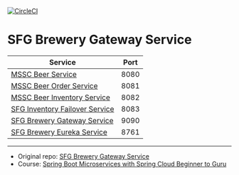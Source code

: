 [![CircleCI](https://circleci.com/gh/Shterneregen/mssc-brewery-gateway.svg?style=svg)](https://circleci.com/gh/Shterneregen/mssc-brewery-gateway)
# SFG Brewery Gateway Service

| Service                                                                                    |Port|
| ------------------------------------------------------------------------------------------ |----|
| [MSSC Beer Service](https://github.com/Shterneregen/mssc-beer-service)                     |8080|
| [MSSC Beer Order Service](https://github.com/Shterneregen/mssc-beer-service)               |8081|
| [MSSC Beer Inventory Service](https://github.com/Shterneregen/mssc-beer-inventory-service) |8082|
| [SFG Inventory Failover Service](https://github.com/Shterneregen/mssc-inventory-failover)  |8083|
| [SFG Brewery Gateway Service](https://github.com/Shterneregen/mssc-brewery-gateway)        |9090|
| [SFG Brewery Eureka Service](https://github.com/Shterneregen/mssc-brewery-eureka)          |8761|

---
* Original repo:
[SFG Brewery Gateway Service](https://github.com/springframeworkguru/mssc-brewery-gateway)
* Course: 
[Spring Boot Microservices with Spring Cloud Beginner to Guru](https://www.udemy.com/course/spring-boot-microservices-with-spring-cloud-beginner-to-guru/)